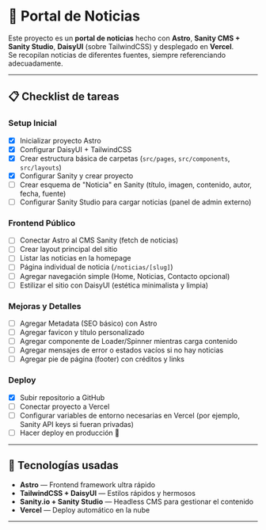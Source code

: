 # 📰 Portal de Noticias

Este proyecto es un **portal de noticias** hecho con **Astro**, **Sanity CMS + Sanity Studio**, **DaisyUI** (sobre TailwindCSS) y desplegado en **Vercel**.  
Se recopilan noticias de diferentes fuentes, siempre referenciando adecuadamente.

---

## 📋 Checklist de tareas

### Setup Inicial

- [x] Inicializar proyecto Astro
- [x] Configurar DaisyUI + TailwindCSS
- [x] Crear estructura básica de carpetas (`src/pages`, `src/components`, `src/layouts`)
- [x] Configurar Sanity y crear proyecto
- [ ] Crear esquema de "Noticia" en Sanity (título, imagen, contenido, autor, fecha, fuente)
- [ ] Configurar Sanity Studio para cargar noticias (panel de admin externo)

### Frontend Público

- [ ] Conectar Astro al CMS Sanity (fetch de noticias)
- [ ] Crear layout principal del sitio
- [ ] Listar las noticias en la homepage
- [ ] Página individual de noticia (`/noticias/[slug]`)
- [ ] Agregar navegación simple (Home, Noticias, Contacto opcional)
- [ ] Estilizar el sitio con DaisyUI (estética minimalista y limpia)

### Mejoras y Detalles

- [ ] Agregar Metadata (SEO básico) con Astro
- [ ] Agregar favicon y título personalizado
- [ ] Agregar componente de Loader/Spinner mientras carga contenido
- [ ] Agregar mensajes de error o estados vacíos si no hay noticias
- [ ] Agregar pie de página (footer) con créditos y links

### Deploy

- [x] Subir repositorio a GitHub
- [ ] Conectar proyecto a Vercel
- [ ] Configurar variables de entorno necesarias en Vercel (por ejemplo, Sanity API keys si fueran privadas)
- [ ] Hacer deploy en producción 🎉

---

## 🚀 Tecnologías usadas

- **Astro** — Frontend framework ultra rápido
- **TailwindCSS + DaisyUI** — Estilos rápidos y hermosos
- **Sanity.io + Sanity Studio** — Headless CMS para gestionar el contenido
- **Vercel** — Deploy automático en la nube

---
